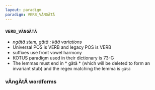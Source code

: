 ```yaml
---
layout: paradigm
paradigm: VERB_VÄNGÄTÄ
---
```

### ` VERB_VÄNGÄTÄ `

* _ngätä stem, gätä : kää variations_
* Universal POS is VERB and legacy POS is VERB
* suffixes use front vowel harmony
* KOTUS paradigm used in their dictionary is 73-G
* The lemmas must end in * gätä * (which will be deleted to form an invariant stub) and the regex matching the lemma is ` gätä `

### vÄngÄtÄ wordforms


